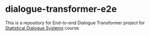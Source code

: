 # dialogue-transformer-e2e

This is a repository for End-to-end Dialogue Transformer project for [Statistical Dialogue Systems](http://ufal.mff.cuni.cz/courses/npfl099) course.



